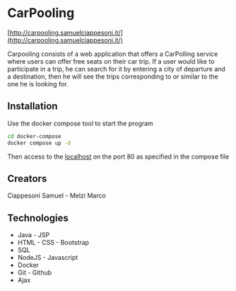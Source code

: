 # CarPooling

[http://carpooling.samuelciappesoni.it/](http://carpooling.samuelciappesoni.it/)

Carpooling consists of a web application that offers a CarPolling service where users can offer free seats on their car trip.
If a user would like to participate in a trip, he can search for it by entering a city of departure and a destination, then he will see the trips corresponding to or similar to the one he is looking for.

## Installation

Use the docker compose tool to start the program

```bash
cd docker-compose
docker compose up -d
```

Then access to the [localhost](http://localhost) on the port 80 as specified in the compose file

## Creators

Ciappesoni Samuel - Melzi Marco

## Technologies

- Java - JSP
- HTML - CSS - Bootstrap
- SQL
- NodeJS - Javascript
- Docker
- Git - Github
- Ajax
